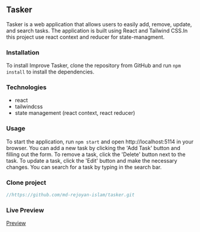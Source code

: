 ## Tasker

Tasker is a web application that allows users to easily add, remove, update, and search tasks. The application is built using React and Tailwind CSS.In this project use react context and reducer for state-managment.

### Installation

To install Improve Tasker, clone the repository from GitHub and run `npm install` to install the dependencies.

### Technologies

- react
- tailwindcss
- state management (react context, react reducer)

### Usage

To start the application, run `npm start` and open http://localhost:5114 in your browser. You can add a new task by clicking the 'Add Task' button and filling out the form. To remove a task, click the 'Delete' button next to the task. To update a task, click the 'Edit' button and make the necessary changes. You can search for a task by typing in the search bar.

### Clone project

```javascript
//https://github.com/md-rejoyan-islam/tasker.git
```

### Live Preview

<a href="https://easy-tasker-app.netlify.app">Preview</a>
